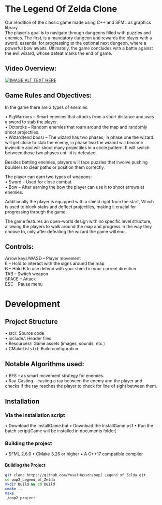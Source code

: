 # The Legend Of Zelda Clone
Our rendition of the classic game made using C++ and SFML as graphics library.<br />The player's goal is to navigate through dungeons filled with puzzles and enemies. The first, is a mandatory dungeon and rewards the player with a sword, essential for progressing to the optional next dungeon, where a powerful bow awaits. Ultimately, the game concludes with a battle against the evil wizard, whose defeat marks the end of game.

## Video Overview:
[![IMAGE ALT TEXT HERE](https://img.youtube.com/vi/jM9-a42St-8/0.jpg)](https://www.youtube.com/watch?v=jM9-a42St-8)

## Game Rules and Objectives:
In the game there are 3 types of enemies:

•	PigWarriors – Smart enemies that attacks from a short distance and uses a sword to stab the player.<br />
•	Octoroks – Random enemies that roam around the map and randomly shoot projectiles.<br />
•	Wizard(end boss) – The wizard has two phases, in phase one the wizard will get close to stab the enemy, in phase two the wizard will become invincible and will shoot many projectiles in a circle pattern. It will switch between those two phases until it is defeated.

Besides battling enemies, players will face puzzles that involve pushing boulders to clear paths or position them correctly.

The player can earn two types of weapons:<br />
•	Sword – Used for close combat.<br />
•	Bow – After earning the bow the player can use it to shoot arrows at enemies.

Additionally the player is equipped with a shield right from the start,
Which is used to block stabs and deflect projectiles, making it crucial for progressing through the game.

The game features an open-world design with no specific level structure, allowing the players to walk around the map and progress in the way they choose to, only after defeating the wizard the game will end.

## Controls:
Arrow keys/WASD – Player movement  
E – Hold to interact with the signs around the map  
B – Hold B to use defend with your shield in your current direction  
TAB – Switch weapon  
SPACE – Attack  
ESC – Pause menu

# Development
## Project Structure
•	src/: Source code  
•	include/: Header files  
•	Resources/: Game assets (images, sounds, etc.)  
•	CMakeLists.txt: Build configuration

## Notable Algorithms used:
•	BFS – as smart movement strategy for enemies.  
•	Ray-Casting – casting a ray between the enemy and the player and checks if the ray reaches the player to check for line of sight between them.

## Installation
### Via the installation script
•	Download the InstallGame.bat
•	Download the InstallGame.ps1
•	Run the batch script(Game will be installed in documents folder)

### Building the project
•	SFML 2.6.0
•	CMake 3.26 or higher
•	A C++17 compatible compiler

#### Building the Project
```sh
git clone https://github.com/YuvalHasson/oop2_Legend_of_Zelda.git
cd oop2_Legend_of_Zelda
mkdir build && cd build
cmake ..
make
./oop2_project
